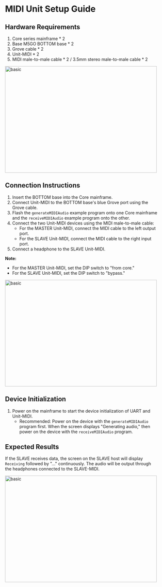 # MIDI Unit Setup Guide

## Hardware Requirements
1. Core series mainframe * 2
2. Base M5GO BOTTOM base * 2
3. Grove cable * 2
4. Unit-MIDI * 2
5. MIDI male-to-male cable * 2 / 3.5mm stereo male-to-male cable * 2

<img src="https://static-cdn.m5stack.com/resource/docs/products/unit/Unit-MIDI/Unit_Midi_Guide_1.webp" alt="basic" width="500" height="350">

## Connection Instructions
1. Insert the BOTTOM base into the Core mainframe.
2. Connect Unit-MIDI to the BOTTOM base's blue Grove port using the Grove cable.
3. Flash the `generateMIDIAudio` example program onto one Core mainframe and the `receiveMIDIAudio` example program onto the other.
4. Connect the two Unit-MIDI devices using the MIDI male-to-male cable:
    - For the MASTER Unit-MIDI, connect the MIDI cable to the left output port.
    - For the SLAVE Unit-MIDI, connect the MIDI cable to the right input port.
5. Connect a headphone to the SLAVE Unit-MIDI.

**Note:**
- For the MASTER Unit-MIDI, set the DIP switch to "from core."
- For the SLAVE Unit-MIDI, set the DIP switch to "bypass."

<img src="https://static-cdn.m5stack.com/resource/docs/products/unit/Unit-MIDI/Unit_Midi_Guide_2.webp" alt="basic" width="500" height="350">


## Device Initialization
1. Power on the mainframe to start the device initialization of UART and Unit-MIDI.
    - Recommended: Power on the device with the `generateMIDIAudio` program first. When the screen displays "Generating audio," then power on the device with the `receiveMIDIAudio` program.

## Expected Results

If the SLAVE receives data, the screen on the SLAVE host will display `Receiving` followed by "..." continuously. The audio will be output through the headphones connected to the SLAVE-MIDI.

<img src="https://static-cdn.m5stack.com/resource/docs/products/unit/Unit-MIDI/Unit_Midi_Guide_3.webp" alt="basic" width="500" height="350">
